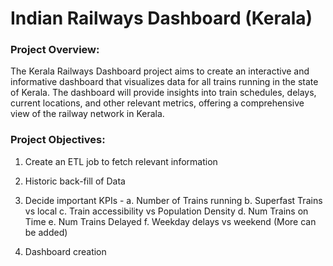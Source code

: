 #  Indian Railways Dashboard (Kerala)
### Project Overview:
The Kerala Railways Dashboard project aims to create an interactive and informative dashboard that visualizes data for all trains running in the state of Kerala. The dashboard will provide insights into train schedules, delays, current locations, and other relevant metrics, offering a comprehensive view of the railway network in Kerala.


### Project Objectives:

1. Create an ETL job to fetch relevant information
2. Historic back-fill of Data
3. Decide important KPIs - 
   a. Number of Trains running
   b. Superfast Trains vs local 
   c. Train accessibility vs Population Density 
   d. Num Trains on Time
   e. Num Trains Delayed
   f. Weekday delays vs weekend
   (More can be added)
   
4. Dashboard creation 